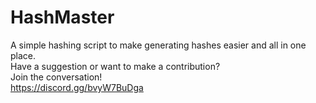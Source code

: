 # HashMaster
A simple hashing script to make generating hashes easier and all in one place.<BR>
Have a suggestion or want to make a contribution?<BR>
Join the conversation!<BR>
https://discord.gg/bvyW7BuDga<BR>
